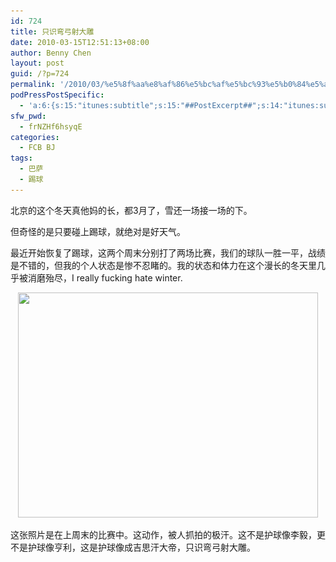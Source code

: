 ```yaml
---
id: 724
title: 只识弯弓射大雕
date: 2010-03-15T12:51:13+08:00
author: Benny Chen
layout: post
guid: /?p=724
permalink: '/2010/03/%e5%8f%aa%e8%af%86%e5%bc%af%e5%bc%93%e5%b0%84%e5%a4%a7%e9%9b%95/'
podPressPostSpecific:
  - 'a:6:{s:15:"itunes:subtitle";s:15:"##PostExcerpt##";s:14:"itunes:summary";s:15:"##PostExcerpt##";s:15:"itunes:keywords";s:17:"##WordPressCats##";s:13:"itunes:author";s:10:"##Global##";s:15:"itunes:explicit";s:7:"Default";s:12:"itunes:block";s:7:"Default";}'
sfw_pwd:
  - frNZHf6hsyqE
categories:
  - FCB BJ
tags:
  - 巴萨
  - 踢球
---
```

北京的这个冬天真他妈的长，都3月了，雪还一场接一场的下。

但奇怪的是只要碰上踢球，就绝对是好天气。

最近开始恢复了踢球，这两个周末分别打了两场比赛，我们的球队一胜一平，战绩是不错的，但我的个人状态是惨不忍睹的。我的状态和体力在这个漫长的冬天里几乎被消磨殆尽，I really fucking hate winter.

<p style="text-align: center;">
  <a href="/wp-content/uploads/2010/03/1003141927832f2a2a1141d536.jpg" class="highslide-image" onclick="return hs.expand(this);"><img class="size-full wp-image-725 aligncenter" title="护球" src="/wp-content/uploads/2010/03/1003141927832f2a2a1141d536.jpg" alt="" width="480" height="360" srcset="/wp-content/uploads/2010/03/1003141927832f2a2a1141d536.jpg 600w, /wp-content/uploads/2010/03/1003141927832f2a2a1141d536-300x225.jpg 300w, /wp-content/uploads/2010/03/1003141927832f2a2a1141d536-400x300.jpg 400w" sizes="(max-width: 480px) 100vw, 480px" /></a>
</p>

这张照片是在上周末的比赛中。这动作，被人抓拍的极汗。这不是护球像李毅，更不是护球像亨利，这是护球像成吉思汗大帝，只识弯弓射大雕。